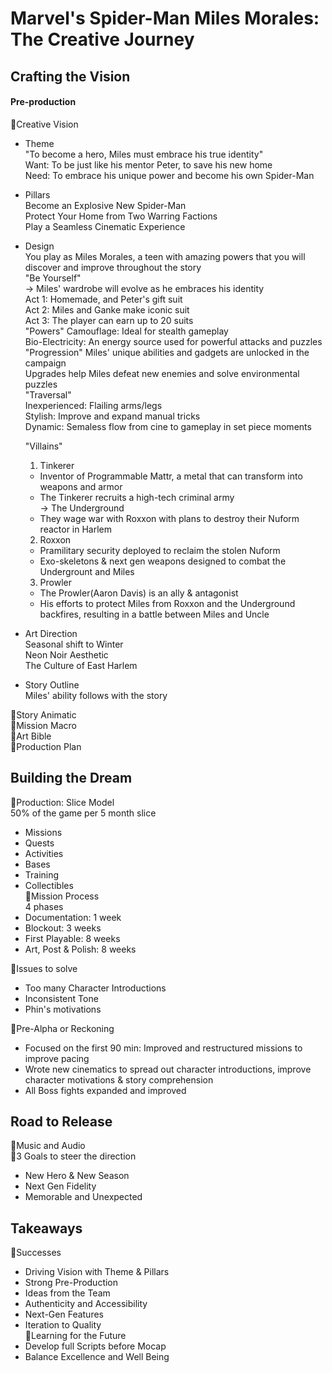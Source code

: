 # Marvel's Spider-Man Miles Morales: The Creative Journey

## Crafting the Vision<br>

#### Pre-production<br>
🔹Creative Vision<br>
- Theme<br>
  "To become a hero, Miles must embrace his true identity"<br>
  Want: To be just like his mentor Peter, to save his new home<br>
  Need: To embrace his unique power and become his own Spider-Man<br>
- Pillars<br>
  Become an Explosive New Spider-Man<br>
  Protect Your Home from Two Warring Factions<br>
  Play a Seamless Cinematic Experience<br>
- Design<br>
  You play as Miles Morales, a teen with amazing powers that you will discover and improve throughout the story<br>
  "Be Yourself"<br>
  -> Miles' wardrobe will evolve as he embraces his identity<br>
  Act 1: Homemade, and Peter's gift suit<br>
  Act 2: Miles and Ganke make iconic suit<br>
  Act 3: The player can earn up to 20 suits<br>
  "Powers"
  Camouflage: Ideal for stealth gameplay<br>
  Bio-Electricity: An energy source used for powerful attacks and puzzles<br>
  "Progression"
  Miles' unique abilities and gadgets are unlocked in the campaign<br>
  Upgrades help Miles defeat new enemies and solve environmental puzzles<br>
  "Traversal"<br>
  Inexperienced: Flailing arms/legs<br>
  Stylish: Improve and expand manual tricks<br>
  Dynamic: Semaless flow from cine to gameplay in set piece moments<br>

  "Villains"
  1. Tinkerer<br>
  - Inventor of Programmable Mattr, a metal that can transform into weapons and armor<br>
  - The Tinkerer recruits a high-tech criminal army<br>
  -> The Underground<br>
  - They wage war with Roxxon with plans to destroy their Nuform reactor in Harlem
  
  2. Roxxon
  - Pramilitary security deployed to reclaim the stolen Nuform
  - Exo-skeletons & next gen weapons designed to combat the Undergrount and Miles
  
  3. Prowler
  - The Prowler(Aaron Davis) is an ally & antagonist
  - His efforts to protect Miles from Roxxon and the Underground backfires, resulting in a battle between Miles and Uncle

- Art Direction<br>
  Seasonal shift to Winter<br>
  Neon Noir Aesthetic<br>
  The Culture of East Harlem<br>

- Story Outline<br>
  Miles' ability follows with the story<br>
  
🔹Story Animatic<br>
🔹Mission Macro<br>
🔹Art Bible<br>
🔹Production Plan<br>

## Building the Dream<br>
🔹Production: Slice Model<br>
  50% of the game per 5 month slice<br>
  - Missions<br>
  - Quests<br>
  - Activities<br>
  - Bases<br>
  - Training<br>
  - Collectibles<br>
🔹Mission Process<br>
  4 phases<br>
  - Documentation: 1 week<br>
  - Blockout: 3 weeks<br>
  - First Playable: 8 weeks<br>
  - Art, Post & Polish: 8 weeks<br>
  
🔹Issues to solve<br>
  - Too many Character Introductions<br>
  - Inconsistent Tone<br>
  - Phin's motivations<br>

🔹Pre-Alpha or Reckoning<br>
  - Focused on the first 90 min: Improved and restructured missions to improve pacing<br>
  - Wrote new cinematics to spread out character introductions, improve character motivations & story comprehension<br>
  - All Boss fights expanded and improved<br>
  
## Road to Release<br>
🔹Music and Audio<br>
🔹3 Goals to steer the direction<br>
  - New Hero & New Season<br>
  - Next Gen Fidelity<br>
  - Memorable and Unexpected<br>

## Takeaways<br>
🔹Successes<br>
  - Driving Vision with Theme & Pillars<br>
  - Strong Pre-Production<br>
  - Ideas from the Team<br>
  - Authenticity and Accessibility<br>
  - Next-Gen Features<br>
  - Iteration to Quality<br>
🔹Learning for the Future<br>
  - Develop full Scripts before Mocap
  - Balance Excellence and Well Being